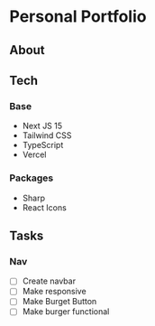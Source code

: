 # Personal Portfolio

## About

## Tech

### Base

- Next JS 15
- Tailwind CSS
- TypeScript
- Vercel

### Packages

- Sharp
- React Icons

## Tasks

### Nav

- [ ] Create navbar
- [ ] Make responsive
- [ ] Make Burget Button
- [ ] Make burger functional
